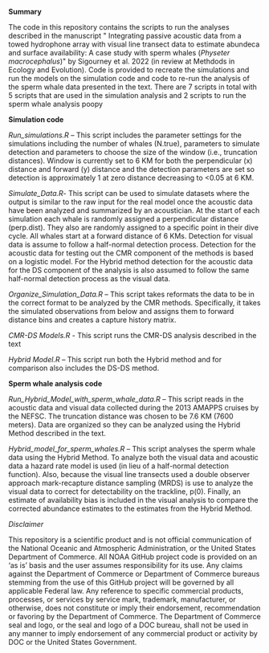 **Summary**

The code in this repository contains the scripts to run the analyses described in the manuscript " Integrating passive acoustic data from a towed hydrophone array with visual line transect data to estimate abundeca and surface availability: A case study with sperm whales (*Physeter macrocephalus*)" by Sigourney et al. 2022 (in review at Methdods in Ecology and Evolution). Code is provided to recreate the simulations and run the models on the simulation code and code to re-run the analysis of the sperm whale data presented in the text. There are 7 scripts in total with 5 scripts that are used in the simulation analysis and 2 scripts to run the sperm whale analysis poopy

**Simulation code**

*Run_simulations.R* – This script includes the parameter settings for the simulations including the number of whales (N.true), parameters to simulate detection and parameters to choose the size of the window (i.e., truncation distances). Window is currently set to 6 KM for both the perpendicular (x) distance and forward (y) distance and the detection parameters are set so detection is approximately 1 at zero distance decreasing to \<0.05 at 6 KM.

*Simulate_Data.R*- This script can be used to simulate datasets where the output is similar to the raw input for the real model once the acoustic data have been analyzed and summarized by an acoustician. At the start of each simulation each whale is randomly assigned a perpendicular distance (perp.dist). They also are randomly assigned to a specific point in their dive cycle. All whales start at a forward distance of 6 KMs. Detection for visual data is assume to follow a half-normal detection process. Detection for the acoustic data for testing out the CMR component of the methods is based on a logistic model. For the Hybrid method detection for the acoustic data for the DS component of the analysis is also assumed to follow the same half-normal detection process as the visual data.

*Organize_Simulation_Data.R* – This script takes reformats the data to be in the correct format to be analyzed by the CMR methods. Specifically, it takes the simulated observations from below and assigns them to forward distance bins and creates a capture history matrix.

*CMR-DS Models.R* - This script runs the CMR-DS analysis described in the text

*Hybrid Model.R* – This script run both the Hybrid method and for comparison also includes the DS-DS method.

**Sperm whale analysis code**

*Run_Hybrid_Model_with_sperm_whale_data.R* – This script reads in the acoustic data and visual data collected during the 2013 AMAPPS cruises by the NEFSC. The truncation distance was chosen to be 7.6 KM (7600 meters). Data are organized so they can be analyzed using the Hybrid Method described in the text.

*Hybrid_model_for_sperm_whales.R* – This script analyses the sperm whale data using the Hybrid Method. To analyze both the visual data and acoustic data a hazard rate model is used (in lieu of a half-normal detection function). Also, because the visual line transects used a double observer approach mark-recapture distance sampling (MRDS) is use to analyze the visual data to correct for detectability on the trackline, p(0). Finally, an estimate of availability bias is included in the visual analysis to compare the corrected abundance estimates to the estimates from the Hybrid Method.

*Disclaimer*

This repository is a scientific product and is not official communication of the National Oceanic and Atmospheric Administration, or the United States Department of Commerce. All NOAA GitHub project code is provided on an ‘as is’ basis and the user assumes responsibility for its use. Any claims against the Department of Commerce or Department of Commerce bureaus stemming from the use of this GitHub project will be governed by all applicable Federal law. Any reference to specific commercial products, processes, or services by service mark, trademark, manufacturer, or otherwise, does not constitute or imply their endorsement, recommendation or favoring by the Department of Commerce. The Department of Commerce seal and logo, or the seal and logo of a DOC bureau, shall not be used in any manner to imply endorsement of any commercial product or activity by DOC or the United States Government.
